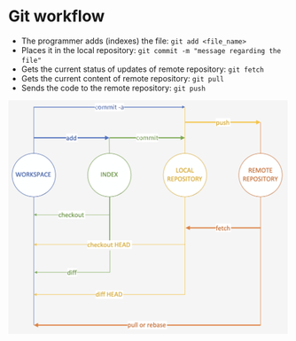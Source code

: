 # Git workflow

* The programmer adds (indexes) the file: `git add <file_name>`
* Places it in the local repository: `git commit -m "message regarding the file"`
* Gets the current status of updates of remote repository: `git fetch`
* Gets the current content of remote repository: `git pull`
* Sends the code to the remote repository: `git push`

![Git workflow](./images/workflow.png)
